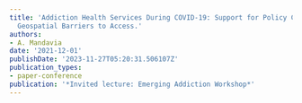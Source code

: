 ```yaml
---
title: 'Addiction Health Services During COVID-19: Support for Policy Changes and
  Geospatial Barriers to Access.'
authors:
- A. Mandavia
date: '2021-12-01'
publishDate: '2023-11-27T05:20:31.506107Z'
publication_types:
- paper-conference
publication: '*Invited lecture: Emerging Addiction Workshop*'
---
```

